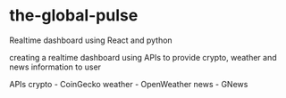 # the-global-pulse
Realtime dashboard using React and python

creating a realtime dashboard using APIs to provide crypto, weather and news information to user

APIs
    crypto - CoinGecko
    weather - OpenWeather
    news - GNews